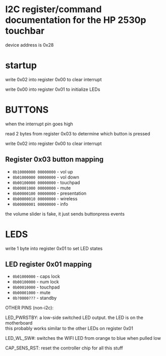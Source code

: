 # I2C register/command documentation for the HP 2530p touchbar

device address is 0x28

# startup

write 0x02 into register 0x00 to clear interrupt

write 0x00 into register 0x01 to initialize LEDs

# BUTTONS

when the interrupt pin goes high

read 2 bytes from register 0x03 to determine which button is pressed

write 0x02 into register 0x00 to clear interrupt


## Register 0x03 button mapping

- `0b10000000 00000000` - vol up
- `0b01000000 00000000` - vol down
- `0b00100000 00000000` - touchpad
- `0b00001000 00000000` - mute
- `0b00000100 00000000` - presentation
- `0b00000010 00000000` - wireless
- `0b00000001 00000000` - info

the volume slider is fake, it just sends buttonpress events

# LEDS

write 1 byte into register 0x01 to set LED states

## LED register 0x01 mapping

- `0b01000000` - caps lock
- `0b00100000` - num lock
- `0b00010000` - touchpad
- `0b00001000` - mute
- `0b?0000???` - standby

OTHER PINS (non-i2c):

LED_PWRSTBY: a low-side switched LED output. the LED is on the motherboard  
this probably works similar to the other LEDs on register 0x01

LED_WL_SW#: switches the WIFI LED from orange to blue when pulled low

CAP_SENS_RST: reset the controller chip for all this stuff
